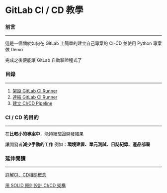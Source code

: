 # GitLab CI / CD 教學

### 前言
----
這是一個關於如何在 GitLab 上簡單的建立自己專案的 CI-CD 並使用 Python 專案做 Demo

完成之後便能讓 GitLab 自動驗證程式了

### 目錄
---
1. [架設 GitLab CI Runner](/step1/README.md)
2. [連結 GitLab CI Runner](/step2/README.md)
3. [建立 CI/CD Pipeline](/step3/README.md)

### CI / CD 的目的
----
在**比較小的專案中**，能持續驗證開發結果 

讓開發者**減少手動的工作**  例如：**環境建置、單元測試、日誌紀錄、產品部署**


### 延伸閱讀
----
[詳解CI、CD相關概念](https://www.itread01.com/content/1549229610.html)

[用 SOLID 原則設計 CI/CD 架構](https://medium.com/@genchilu/%E7%94%A8-solid-%E5%8E%9F%E5%89%87%E7%9A%84%E8%A7%92%E5%BA%A6%E6%80%9D%E8%80%83-ci-cd-32d16775e6a6)
